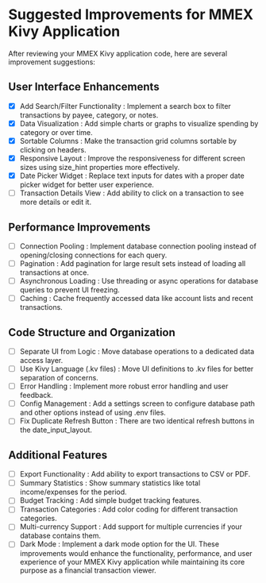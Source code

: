 # Suggested Improvements for MMEX Kivy Application

After reviewing your MMEX Kivy application code, here are several improvement suggestions:

## User Interface Enhancements

- [x] Add Search/Filter Functionality : Implement a search box to filter 
   transactions by payee, category, or notes.
- [x] Data Visualization : Add simple charts or graphs to visualize spending by 
   category or over time.
- [x] Sortable Columns : Make the transaction grid columns sortable by clicking on headers.
- [x] Responsive Layout : Improve the responsiveness for different screen sizes 
   using size_hint properties more effectively.
- [x] Date Picker Widget : Replace text inputs for dates with a proper date picker 
   widget for better user experience.
- [ ] Transaction Details View : Add ability to click on a transaction to see more 
   details or edit it.

## Performance Improvements

- [ ] Connection Pooling : Implement database connection pooling instead of opening/closing connections for each query.
- [ ] Pagination : Add pagination for large result sets instead of loading all transactions at once.
- [ ] Asynchronous Loading : Use threading or async operations for database queries to prevent UI freezing.
- [ ] Caching : Cache frequently accessed data like account lists and recent transactions.

## Code Structure and Organization

- [ ] Separate UI from Logic : Move database operations to a dedicated data access layer.
- [ ] Use Kivy Language (.kv files) : Move UI definitions to .kv files for better separation of concerns.
- [ ] Error Handling : Implement more robust error handling and user feedback.
- [ ] Config Management : Add a settings screen to configure database path and other options instead of using .env files.
- [ ] Fix Duplicate Refresh Button : There are two identical refresh buttons in the date_input_layout.
## Additional Features
- [ ] Export Functionality : Add ability to export transactions to CSV or PDF.
- [ ] Summary Statistics : Show summary statistics like total income/expenses for the period.
- [ ] Budget Tracking : Add simple budget tracking features.
- [ ] Transaction Categories : Add color coding for different transaction categories.
- [ ] Multi-currency Support : Add support for multiple currencies if your database contains them.
- [ ] Dark Mode : Implement a dark mode option for the UI.
These improvements would enhance the functionality, performance, and user experience of your MMEX Kivy application while maintaining its core purpose as a financial transaction viewer.